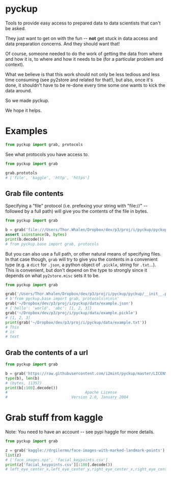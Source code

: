 # pyckup

Tools to provide easy access to prepared data to data scientists that can't 
be asked.

They just want to get on with the fun -- **not** get stuck in data access and 
data preparation concerns. And they should want that!

Of course, someone needed to do the work of getting the data from where and how it is, 
to where and how it needs to be (for a particular problem and context). 

What we believe is that this work should not only be less tedious and less time 
consuming (see py2store and related for that!), but also, once it's done, 
it shouldn't have to be re-done every time some one wants to kick the data 
around. 

So we made pyckup. 

We hope it helps.


# Examples

```python
from pyckup import grab, protocols
```

See what protocols you have access to.

```python
from pyckup import grab

grab.prototols
# ['file', 'kaggle', 'http', 'https']
```

## Grab file contents

Specifying a "file" protocol (i.e. prefexing your string with "file://" -- followed by a full path) 
will give you the contents of the file in bytes.

```python
from pyckup import grab

b = grab('file:///Users/Thor.Whalen/Dropbox/dev/p3/proj/i/pyckup/pyckup/__init__.py')
assert isinstance(b, bytes)
print(b.decode())
# from pyckup.base import grab, protocols
```

But you can also use a full path, or other natural means of specifying files.
In that case though, `grab` will try to give you the contents in a convenient type 
(e.g. a `dict` for `.json`, a python object of `.pickle`, string for `.txt`...).
This is convenient, but don't depend on the type to strongly
 since it depends on what `py2store.misc` sets it to be. 

```python
from pyckup import grab

grab('/Users/Thor.Whalen/Dropbox/dev/p3/proj/i/pyckup/pyckup/__init__.py')
# b'from pyckup.base import grab, protocols\n\n\n'
grab('~/Dropbox/dev/p3/proj/i/pyckup/data/example.json')
# {'hello': 'world', 'abc': [1, 2, 3]}
grab('~/Dropbox/dev/p3/proj/i/pyckup/data/example.pickle')
# [1, 2, 3]
print(grab('~/Dropbox/dev/p3/proj/i/pyckup/data/example.txt'))
# This
# is
# text
```

## Grab the contents of a url

```python
from pyckup import grab

b = grab('https://raw.githubusercontent.com/i2mint/pyckup/master/LICENSE')
type(b), len(b)
# (bytes, 11357)
print(b[:100].decode())
#                                  Apache License
#                            Version 2.0, January 2004
```


# Grab stuff from kaggle 

Note: You need to have an account -- see pypi haggle for more details.

```python
from pyckup import grab

z = grab('kaggle://drgilermo/face-images-with-marked-landmark-points')
list(z)
# ['face_images.npz', 'facial_keypoints.csv']
print(z['facial_keypoints.csv'][:100].decode())
# left_eye_center_x,left_eye_center_y,right_eye_center_x,right_eye_center_y,left_eye_inner_corner_x,le
```


